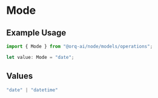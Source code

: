 # Mode

## Example Usage

```typescript
import { Mode } from "@orq-ai/node/models/operations";

let value: Mode = "date";
```

## Values

```typescript
"date" | "datetime"
```